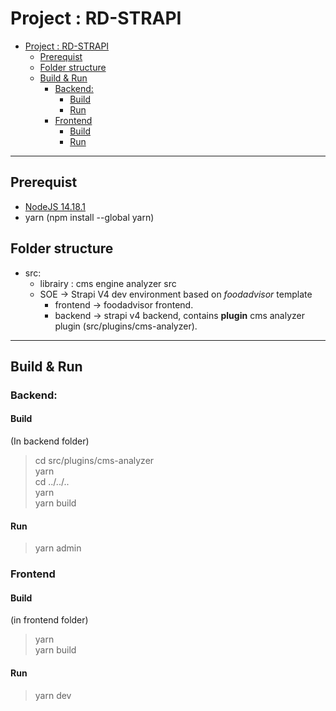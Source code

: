 # Project : RD-STRAPI  
- [Project : RD-STRAPI](#project--rd-strapi)
  - [Prerequist](#prerequist)
  - [Folder structure](#folder-structure)
  - [Build & Run](#build--run)
    - [Backend:](#backend)
      - [Build](#build)
      - [Run](#run)
    - [Frontend](#frontend)
      - [Build](#build-1)
      - [Run](#run-1)

___
## Prerequist  
- [NodeJS 14.18.1](https://nodejs.org/download/release/v14.18.1/])  
- yarn (npm install --global yarn)  

## Folder structure  

* src:
  * librairy : cms engine analyzer src
  * SOE -> Strapi V4 dev environment based on *foodadvisor* template
    * frontend -> foodadvisor frontend.
    * backend -> strapi v4 backend, contains **plugin** cms analyzer plugin (src/plugins/cms-analyzer).  
___

## Build & Run

### Backend:
#### Build
(In backend folder)
> cd src/plugins/cms-analyzer  
> yarn  
> cd ../../..  
> yarn  
> yarn build

#### Run
> yarn admin

### Frontend
#### Build
(in frontend folder)
> yarn  
> yarn build

#### Run
> yarn dev

